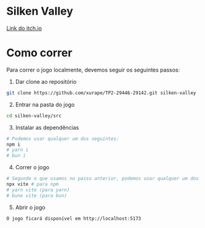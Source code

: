 # Silken Valley
[Link do itch.io](https://jpedroferreira.itch.io/silken-valley)

# Como correr
Para correr o jogo localmente, devemos seguir os seguintes passos:

1. Dar clone ao repositório
```bash
git clone https://github.com/xurape/TP2-29446-29142.git silken-valley
```

2. Entrar na pasta do jogo
```bash
cd silken-valley/src
```

3. Instalar as dependências
```bash
# Podemos usar qualquer um dos seguintes:
npm i
# yarn i
# bun i
```

4. Correr o jogo
```bash
# Segundo o que usamos no passo anterior, podemos usar qualquer um dos seguintes:
npx vite # para npm
# yarn vite (para yarn)
# bunx vite (para bun)
```

5. Abrir o jogo
```
O jogo ficará disponível em http://localhost:5173
```
